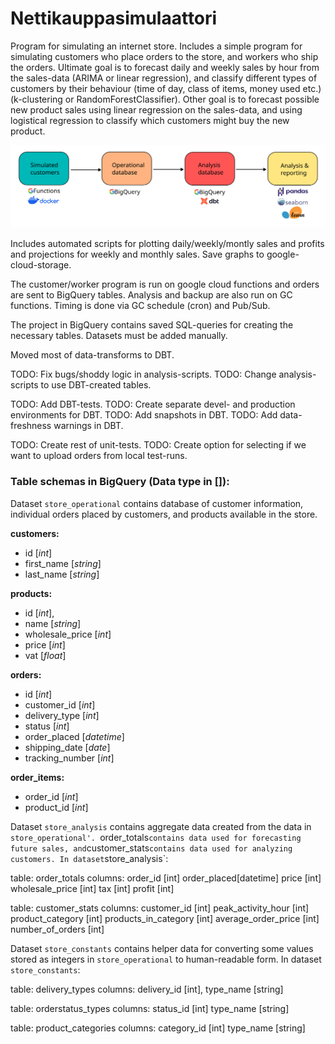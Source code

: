 
# Nettikauppasimulaattori

Program for simulating an internet store. Includes a simple program for simulating customers 
who place orders to the store, and workers who ship the orders.
Ultimate goal is to forecast daily and weekly sales by hour from the sales-data 
(ARIMA or linear regression), and classify different types of customers 
by their behaviour (time of day, class of items, money used etc.) 
(k-clustering or RandomForestClassifier).
Other goal is to forecast possible new product sales using linear regression on the sales-data,
and using logistical regression to classify which customers might buy the
new product.

<img src="readme_assets/project_outline.svg"/>

Includes automated scripts for plotting daily/weekly/montly sales and profits
and projections for weekly and monthly sales. Save graphs to google-cloud-storage.

The customer/worker program is run on google cloud functions 
and orders are sent to BigQuery tables. Analysis and backup are also
run on GC functions. Timing is done via GC schedule (cron) and Pub/Sub.

The project in BigQuery contains saved SQL-queries for creating the necessary tables.
Datasets must be added manually.

Moved most of data-transforms to DBT. 


TODO: Fix bugs/shoddy logic in analysis-scripts.
TODO: Change analysis-scripts to use DBT-created tables.

TODO: Add DBT-tests.
TODO: Create separate devel- and production environments for DBT.
TODO: Add snapshots in DBT.
TODO: Add data-freshness warnings in DBT.

TODO: Create rest of unit-tests.
TODO: Create option for selecting if we want to upload orders from local test-runs.


### Table schemas in BigQuery (Data type in []):

Dataset `store_operational` contains database of customer information,
individual orders placed by customers, and products available in the store.

**customers:**
 - id [*int*]
 - first_name [*string*]
 - last_name [*string*]

**products:** 
 - id [*int*], 
 - name [*string*]
 - wholesale_price [*int*]
 - price [*int*]
 - vat [*float*]

**orders:**
 - id				[*int*]
 - customer_id		[*int*]
 - delivery_type	[*int*]
 - status			[*int*]
 - order_placed	[*datetime*]
 - shipping_date	[*date*]
 - tracking_number	[*int*]

**order_items:**
 - order_id		[*int*]
 - product_id	[*int*]


Dataset `store_analysis` contains aggregate data created from the data in
`store_operational'. `order_totals` contains data used for forecasting future sales,
and `customer_stats` contains data used for analyzing customers.
In dataset `store_analysis`:

table:	order_totals
columns:	order_id	[int]
			order_placed[datetime]
			price		[int]
			wholesale_price [int]
			tax			[int]
			profit		[int]

table:	customer_stats
columns:	customer_id			[int]
			peak_activity_hour	[int]
			product_category	[int]
			products_in_category	[int]
			average_order_price		[int]
			number_of_orders		[int]


Dataset `store_constants` contains helper data for converting some values
stored as integers in `store_operational` to human-readable form.
In dataset `store_constants`:

table:	delivery_types
columns:	delivery_id [int],
			type_name	[string]

table:	orderstatus_types
columns:	status_id	[int]
			type_name	[string]

table:	product_categories
columns:	category_id [int]
			type_name 	[string]

